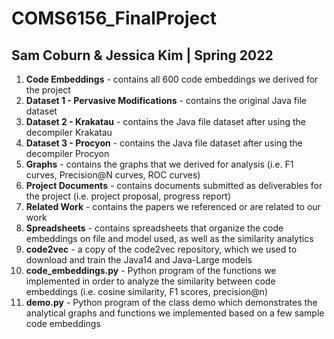 # COMS6156_FinalProject
## Sam Coburn & Jessica Kim | Spring 2022

1. **Code Embeddings** - contains all 600 code embeddings we derived for the project
2. **Dataset 1 - Pervasive Modifications** - contains the original Java file dataset
3. **Dataset 2 - Krakatau** - contains the Java file dataset after using the decompiler Krakatau
4. **Dataset 3 - Procyon** - contains the Java file dataset after using the decompiler Procyon
5. **Graphs** - contains the graphs that we derived for analysis (i.e. F1 curves, Precision@N curves, ROC curves)
6. **Project Documents** - contains documents submitted as deliverables for the project (i.e. project proposal, progress report)
7. **Related Work** - contains the papers we referenced or are related to our work
8. **Spreadsheets** - contains spreadsheets that organize the code embeddings on file and model used, as well as the similarity analytics
9. **code2vec** - a copy of the code2vec repository, which we used to download and train the Java14 and Java-Large models
10. **code_embeddings.py** - Python program of the functions we implemented in order to analyze the similarity between code embeddings (i.e. cosine similarity, F1 scores, precision@n)
11. **demo.py** - Python program of the class demo which demonstrates the analytical graphs and functions we implemented based on a few sample code embeddings
